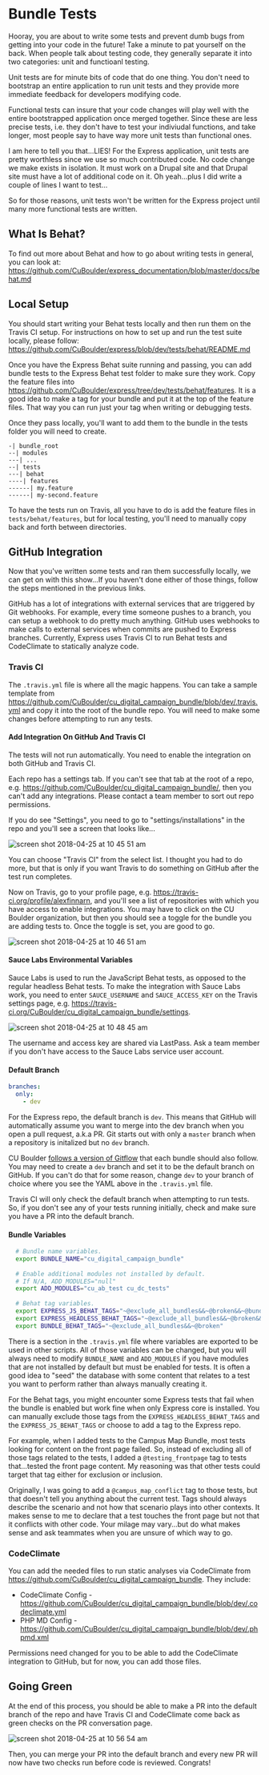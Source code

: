 
# Bundle Tests

Hooray, you are about to write some tests and prevent dumb bugs from getting into your code in the future! Take a minute to pat yourself on the back. When people talk about testing code, they generally separate it into two categories: unit and functioanl testing. 

Unit tests are for minute bits of code that do one thing. You don't need to bootstrap an entire application to run unit tests and they provide more immediate feedback for developers modifying code. 

Functional tests can insure that your code changes will play well with the entire bootstrapped application once merged together. Since these are less precise tests, i.e. they don't have to test your indiviudal functions, and take longer, most people say to have way more unit tests than functional ones. 

I am here to tell you that...LIES! For the Express application, unit tests are pretty worthless since we use so much contributed code. No code change we make exists in isolation. It must work on a Drupal site and that Drupal site must have a lot of additional code on it. Oh yeah...plus I did write a couple of lines I want to test...

So for those reasons, unit tests won't be written for the Express project until many more functional tests are written.

## What Is Behat?

To find out more about Behat and how to go about writing tests in general, you can look at: https://github.com/CuBoulder/express_documentation/blob/master/docs/behat.md

## Local Setup

You should start writing your Behat tests locally and then run them on the Travis CI setup. For instructions on how to set up and run the test suite locally, please follow: https://github.com/CuBoulder/express/blob/dev/tests/behat/README.md

Once you have the Express Behat suite running and passing, you can add bundle tests to the Express Behat test folder to make sure they work. Copy the feature files into https://github.com/CuBoulder/express/tree/dev/tests/behat/features. It is a good idea to make a tag for your bundle and put it at the top of the feature files. That way you can run just your tag when writing or debugging tests.

Once they pass locally, you'll want to add them to the bundle in the tests folder you will need to create.

```
-| bundle_root
--| modules
---| ...
--| tests
---| behat
----| features
------| my.feature
------| my-second.feature
```

To have the tests run on Travis, all you have to do is add the feature files in `tests/behat/features`, but for local testing, you'll need to manually copy back and forth between directories.

## GitHub Integration

Now that you've written some tests and ran them successfully locally, we can get on with this show...If you haven't done either of those things, follow the steps mentioned in the previous links.

GitHub has a lot of integrations with external services that are triggered by Git webhooks. For example, every time someone pushes to a branch, you can setup a webhook to do pretty much anything. GitHub uses webhooks to make calls to external services when commits are pushed to Express branches. Currently, Express uses Travis CI to run Behat tests and CodeClimate to statically analyze code.

### Travis CI

The `.travis.yml` file is where all the magic happens. You can take a sample template from https://github.com/CuBoulder/cu_digital_campaign_bundle/blob/dev/.travis.yml and copy it into the root of the bundle repo. You will need to make some changes before attempting to run any tests.

#### Add Integration On GitHub And Travis CI

The tests will not run automatically. You need to enable the integration on both GitHub and Travis CI. 

Each repo has a settings tab. If you can't see that tab at the root of a repo, e.g. https://github.com/CuBoulder/cu_digital_campaign_bundle/, then you can't add any integrations. Please contact a team member to sort out repo permissions.

If you do see "Settings", you need to go to "settings/installations" in the repo and you'll see a screen that looks like...

![screen shot 2018-04-25 at 10 45 51 am](https://user-images.githubusercontent.com/3640707/39260145-cf378b3e-4875-11e8-9e85-646903f3bbb0.png)

You can choose "Travis CI" from the select list. I thought you had to do more, but that is only if you want Travis to do something on GitHub after the test run completes.

Now on Travis, go to your profile page, e.g. https://travis-ci.org/profile/alexfinnarn, and you'll see a list of repositories with which you have access to enable integrations. You may have to click on the CU Boulder organization, but then you should see a toggle for the bundle you are adding tests to. Once the toggle is set, you are good to go.

![screen shot 2018-04-25 at 10 46 51 am](https://user-images.githubusercontent.com/3640707/39260198-ff42749c-4875-11e8-8363-bc13d01641a3.png)

#### Sauce Labs Environmental Variables

Sauce Labs is used to run the JavaScript Behat tests, as opposed to the regular headless Behat tests. To make the integration with Sauce Labs work, you need to enter `SAUCE_USERNAME` and `SAUCE_ACCESS_KEY` on the Travis settings page, e.g. https://travis-ci.org/CuBoulder/cu_digital_campaign_bundle/settings. 

![screen shot 2018-04-25 at 10 48 45 am](https://user-images.githubusercontent.com/3640707/39260301-447ea210-4876-11e8-9a01-e3d68357638b.png)

The username and access key are shared via LastPass. Ask a team member if you don't have access to the Sauce Labs service user account.

#### Default Branch

```yaml
branches:
  only:
    - dev
```

For the Express repo, the default branch is `dev`. This means that GitHub will automatically assume you want to merge into the dev branch when you open a pull request, a.k.a PR. Git starts out with only a `master` branch when a repository is initalized but no `dev` branch. 

CU Boulder [follows a version of Gitflow](https://github.com/CuBoulder/express_documentation/blob/master/docs/git_strategy.md) that each bundle should also follow. You may need to create a `dev` branch and set it to be the default branch on GitHub. If you can't do that for some reason, change `dev` to your branch of choice where you see the YAML above in the `.travis.yml` file.

Travis CI will only check the default branch when attempting to run tests. So, if you don't see any of your tests running initially, check and make sure you have a PR into the default branch.

#### Bundle Variables

```bash
  # Bundle name variables.
  export BUNDLE_NAME="cu_digital_campaign_bundle"
  
  # Enable additional modules not installed by default.
  # If N/A, ADD_MODULES="null"
  export ADD_MODULES="cu_ab_test cu_dc_tests"
  
  # Behat tag variables.
  export EXPRESS_JS_BEHAT_TAGS="~@exclude_all_bundles&&~@broken&&~@bundle_conflict&&@javascript"
  export EXPRESS_HEADLESS_BEHAT_TAGS="~@exclude_all_bundles&&~@broken&&~@javascript"
  export BUNDLE_BEHAT_TAGS="~@exclude_all_bundles&&~@broken"
```

There is a section in the `.travis.yml` file where variables are exported to be used in other scripts. All of those variables can be changed, but you will always need to modify `BUNDLE_NAME` and `ADD_MODULES` if you have modules that are not installed by default but must be enabled for tests. It is often a good idea to "seed" the database with some content that relates to a test you want to perform rather than always manually creating it.

For the Behat tags, you might encounter some Express tests that fail when the bundle is enabled but work fine when only Express core is installed. You can manually exclude those tags from the `EXPRESS_HEADLESS_BEHAT_TAGS` and the `EXPRESS_JS_BEHAT_TAGS` or choose to add a tag to the Express repo.

For example, when I added tests to the Campus Map Bundle, most tests looking for content on the front page failed. So, instead of excluding all of those tags related to the tests, I added a `@testing_frontpage` tag to tests that...tested the front page content. My reasoning was that other tests could target that tag either for exclusion or inclusion. 

Originally, I was going to add a `@campus_map_conflict` tag to those tests, but that doesn't tell you anything about the current test. Tags should always describe the scenario and not how that scenario plays into other contexts. It makes sense to me to declare that a test touches the front page but not that it conflicts with other code. Your milage may vary...but do what makes sense and ask teammates when you are unsure of which way to go.


### CodeClimate

You can add the needed files to run static analyses via CodeClimate from https://github.com/CuBoulder/cu_digital_campaign_bundle. They include:
- CodeClimate Config - https://github.com/CuBoulder/cu_digital_campaign_bundle/blob/dev/.codeclimate.yml
- PHP MD Config - https://github.com/CuBoulder/cu_digital_campaign_bundle/blob/dev/.phpmd.xml

Permissions need changed for you to be able to add the CodeClimate integration to GitHub, but for now, you can add those files.

## Going Green

At the end of this process, you should be able to make a PR into the default branch of the repo and have Travis CI and CodeClimate come back as green checks on the PR conversation page.

![screen shot 2018-04-25 at 10 56 54 am](https://user-images.githubusercontent.com/3640707/39260665-67edba96-4877-11e8-8313-e904e4331faf.png)

Then, you can merge your PR into the default branch and every new PR will now have two checks run before code is reviewed. Congrats!

